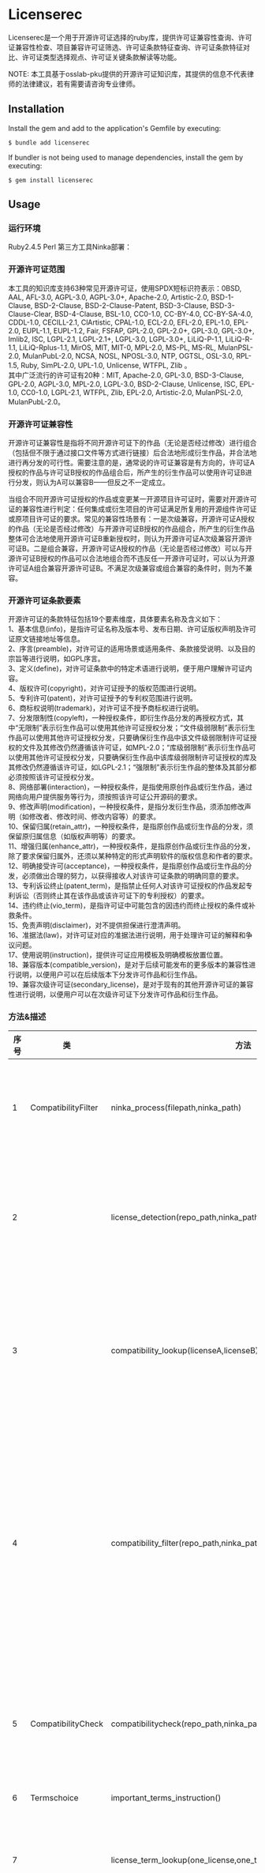 # Licenserec

Licenserec是一个用于开源许可证选择的ruby库，提供许可证兼容性查询、许可证兼容性检查、项目兼容许可证筛选、许可证条款特征查询、许可证条款特征对比、许可证类型选择观点、许可证关键条款解读等功能。

NOTE: 本工具基于osslab-pku提供的开源许可证知识库，其提供的信息不代表律师的法律建议，若有需要请咨询专业律师。

## Installation

Install the gem and add to the application's Gemfile by executing:

    $ bundle add licenserec

If bundler is not being used to manage dependencies, install the gem by executing:

    $ gem install licenserec

## Usage
### 运行环境
Ruby2.4.5
Perl
第三方工具Ninka部署：

### 开源许可证范围
本工具的知识库支持63种常见开源许可证，使用SPDX短标识符表示：0BSD, AAL, AFL-3.0, AGPL-3.0, AGPL-3.0+, Apache-2.0, Artistic-2.0, BSD-1-Clause, BSD-2-Clause, BSD-2-Clause-Patent, BSD-3-Clause, BSD-3-Clause-Clear, BSD-4-Clause, BSL-1.0, CC0-1.0, CC-BY-4.0, CC-BY-SA-4.0, CDDL-1.0, CECILL-2.1, ClArtistic, CPAL-1.0, ECL-2.0, EFL-2.0, EPL-1.0, EPL-2.0, EUPL-1.1, EUPL-1.2, Fair, FSFAP, GPL-2.0, GPL-2.0+, GPL-3.0, GPL-3.0+, Imlib2, ISC, LGPL-2.1, LGPL-2.1+, LGPL-3.0, LGPL-3.0+, LiLiQ-P-1.1, LiLiQ-R-1.1, LiLiQ-Rplus-1.1, MirOS, MIT, MIT-0, MPL-2.0, MS-PL, MS-RL, MulanPSL-2.0, MulanPubL-2.0, NCSA, NOSL, NPOSL-3.0, NTP, OGTSL, OSL-3.0, RPL-1.5, Ruby, SimPL-2.0, UPL-1.0, Unlicense, WTFPL, Zlib
。  
其中广泛流行的许可证有20种：MIT, Apache-2.0, GPL-3.0, BSD-3-Clause, GPL-2.0, AGPL-3.0, MPL-2.0, LGPL-3.0, BSD-2-Clause, Unlicense, ISC, EPL-1.0, CC0-1.0, LGPL-2.1, WTFPL, Zlib, EPL-2.0, Artistic-2.0, MulanPSL-2.0, MulanPubL-2.0。  

### 开源许可证兼容性
开源许可证兼容性是指将不同开源许可证下的作品（无论是否经过修改）进行组合（包括但不限于通过接口文件等方式进行链接）后合法地形成衍生作品，并合法地进行再分发的可行性。需要注意的是，通常说的许可证兼容是有方向的，许可证A授权的作品与许可证B授权的作品组合后，所产生的衍生作品可以使用许可证B进行分发，则认为A可以兼容B——但反之不一定成立。

当组合不同开源许可证授权的作品或变更某一开源项目许可证时，需要对开源许可证的兼容性进行判定：任何集成或衍生项目的许可证满足所复用的开源组件许可证或原项目许可证的要求。常见的兼容性场景有：一是次级兼容，开源许可证A授权的作品（无论是否经过修改）与开源许可证B授权的作品组合，所产生的衍生作品整体可合法地使用开源许可证B重新授权时，则认为开源许可证A次级兼容开源许可证B。二是组合兼容，开源许可证A授权的作品（无论是否经过修改）可以与开源许可证B授权的作品可以合法地组合而不违反任一开源许可证时，可以认为开源许可证A组合兼容开源许可证B。不满足次级兼容或组合兼容的条件时，则为不兼容。

### 开源许可证条款要素
开源许可证的条款特征包括19个要素维度，具体要素名称及含义如下：  
1、基本信息(info)，是指许可证名称及版本号、发布日期、许可证版权声明及许可证原文链接地址等信息。  
2、序言(preamble)，对许可证的适用场景或适用条件、条款接受说明、以及目的宗旨等进行说明，如GPL序言。  
3、定义(define)，对许可证条款中的特定术语进行说明，便于用户理解许可证内容。    
4、版权许可(copyright)，对许可证授予的版权范围进行说明。   
5、专利许可(patent)，对许可证授予的专利权范围进行说明。   
6、商标权说明(trademark)，对许可证不授予商标权进行说明。   
7、分发限制性(copyleft)，一种授权条件，即衍生作品分发的再授权方式，其中“无限制”表示衍生作品可以使用其他许可证授权分发；“文件级弱限制”表示衍生作品可以使用其他许可证授权分发，只要确保衍生作品中该文件级弱限制许可证授权的文件及其修改仍然遵循该许可证，如MPL-2.0；“库级弱限制”表示衍生作品可以使用其他许可证授权分发，只要确保衍生作品中该库级弱限制许可证授权的库及其修改仍然遵循该许可证，如LGPL-2.1；“强限制”表示衍生作品的整体及其部分都必须按照该许可证授权分发。   
8、网络部署(interaction)，一种授权条件，是指使用原创作品或衍生作品，通过网络向用户提供服务等行为，须按照该许可证公开源码的要求。   
9、修改声明(modification)，一种授权条件，是指分发衍生作品，须添加修改声明（如修改者、修改时间、修改内容等）的要求。   
10、保留归属(retain_attr)，一种授权条件，是指原创作品或衍生作品的分发，须保留原归属信息（如版权声明等）的要求。   
11、增强归属(enhance_attr)，一种授权条件，是指原创作品或衍生作品的分发，除了要求保留归属外，还须以某种特定的形式声明软件的版权信息和作者的要求。   
12、明确接受许可(acceptance)，一种授权条件，是指原创作品或衍生作品的分发，必须做出合理的努力，以获得接收人对该许可证条款的明确同意的要求。   
13、专利诉讼终止(patent_term)，是指禁止任何人对该许可证授权的作品发起专利诉讼（否则终止其在该作品或该许可证下的专利授权）的要求。   
14、违约终止(vio_term)，是指许可证中可能包含的因违约而终止授权的条件或补救条件。   
15、免责声明(disclaimer)，对不提供担保进行澄清声明。   
16、准据法(law)，对许可证对应的准据法进行说明，用于处理许可证的解释和争议问题。   
17、使用说明(instruction)，提供许可证应用模板及明确模板放置位置。   
18、兼容版本(compatible_version)，是对于后续可能发布的更多版本的兼容性进行说明，以便用户可以在后续版本下分发许可作品和衍生作品。   
19、兼容次级许可证(secondary_license)，是对于现有的其他开源许可证的兼容性进行说明，以便用户可以在次级许可证下分发许可作品和衍生作品。   

### 方法&描述

| 序号 | 类 | 方法 | 描述 | 
| ------ | ------ | ------ | ------ |
| 1 | CompatibilityFilter | ninka_process(filepath,ninka_path) | 第三方工具Ninka识别文件许可证，一个文件可能包含多个许可证。输入1为文件的路径(String)，输入2为ninka.pl的路径(String)；输出为许可证列表(Array)。 |
| 2 |   | license_detection(repo_path,ninka_path) | 识别项目所包含的许可证，输入1为项目路径(String)，输入2为ninka.pl的路径(String)；输出1为文件路径及对应许可证信息的哈希表(Hash)，输出2为项目包含的许可证集合(Set)。  |
| 3 |   | compatibility_lookup(licenseA,licenseB) | 兼容性查询，输入1为许可证A(String)，通常指项目中第三方组件的许可证，输入2为许可证B(String)，通常指项目许可证；输出为(String)，其中"0"(不兼容)、"1"(次级兼容)、"2"(组合兼容)、"1,2"(次级兼容或组合兼容)。 | 
| 4 |   | compatibility_filter(repo_path,ninka_path,recommand_scale="popular") | 兼容许可证筛选，输入1为项目路径(String)，输入2为ninka.pl的路径(String)，输入3为许可证推荐范围(String)，其中“popular”包含MIT等20种常见开源许可证，“all”包含本知识库支持的6种开源许可证；输出1为仅满足次级兼容的许可证列表(Array)，输出2为仅满足组合兼容的许可证列表(Array)，输出3为既满足次级兼容又满足组合兼容的许可证列表(Array)。 |
| 5 | CompatibilityCheck | compatibilitycheck(repo_path,ninka_path) | 兼容性检查，输入1为项目路径(String)，输入2为ninka.pl路径(String)；输出为“OK”(String),或项目种包含互不兼容许可证的提示信息的集合(Set)和对应文件路径的列表(Array)。 |
| 6 | Termschoice | important_terms_instruction() | 开源许可证关键条款及说明。 |
| 7 |   | license_term_lookup(one_license,one_term) | 查询某个开源许可证的某个条款要素的值。输入1为许可证的SPDX(String)，输入2为条款要素名称(String)；输出为要素值(String)，其中--。 |
| 8 |   | license_term_choice(one_term,recommended_licenses,term_option) | 根据条款要素值，从推荐许可证列表中，筛选符合要求的许可证，输出更新的推荐许可证列表。输入1为条款要素名称(String)，输入2为推荐许可证列表(Array)，输入3为条款要素值(String)；输出为recommand_license中符合该要素条件的许可证列表(Array)。 |
| 9 | LicensetypeGuide | os_style_guide() | 个人开源风格方面，选择开源许可证类型的观点(Hash)。 |
| 10 |   | os_business_guide() | 开源商业模式方面，选择开源许可证类型的观点(Hash)。 |
| 11 |   | os_community_guide() | 项目社区发展方面，选择开源许可证类型的观点(Hash)。 |
| 12 |   | business_model_feature() | 常见的开源商业模式及特点(Hash)。 |
| 13 | TermsCompare | licenses_term_compare(licenses_list) | 输入为许可证列表，输出列表中的许可证的条款要素值(Hash)，key为许可证SPDX(String)，value为要素值列表(Array)。 |


## Development

After checking out the repo, run `bin/setup` to install dependencies. You can also run `bin/console` for an interactive prompt that will allow you to experiment.

To install this gem onto your local machine, run `bundle exec rake install`. To release a new version, update the version number in `version.rb`, and then run `bundle exec rake release`, which will create a git tag for the version, push git commits and the created tag, and push the `.gem` file to [rubygems.org](https://rubygems.org).

## Contributing

Bug reports and pull requests are welcome on GitHub at https://github.com/[USERNAME]/licenserec.
